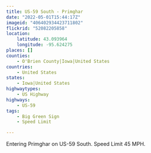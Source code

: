 ```yaml
---
title: US-59 South - Primghar
date: "2022-05-01T15:44:17Z"
imageid: "406402934423711802"
flickrid: "52082205858"
location:
    latitude: 43.093964
    longitude: -95.624275
places: []
counties:
    - O'Brien County|Iowa|United States
countries:
    - United States
states:
    - Iowa|United States
highwaytypes:
    - US Highway
highways:
    - US-59
tags:
    - Big Green Sign
    - Speed Limit

---
```

Entering Primghar on US-59 South.  Speed Limit 45 MPH.